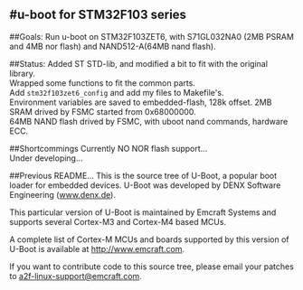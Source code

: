 #u-boot for STM32F103 series
---
##Goals:
Run u-boot on STM32F103ZET6, with S71GL032NA0 (2MB PSRAM and 4MB nor flash) and NAND512-A(64MB nand flash).

##Status:
Added ST STD-lib, and modified a bit to fit with the original library.<br>
Wrapped some functions to fit the common parts.<br>
Add `stm32f103zet6_config` and add my files to Makefile's.<br>
Environment variables are saved to embedded-flash, 128k offset.
2MB SRAM drived by FSMC started from 0x68000000.<br>
64MB NAND flash drived by FSMC, with uboot nand commands, hardware ECC.<br>

##Shortcommings
Currently NO NOR flash support...<br>
Under developing...

##Previous README...
This is the source tree of U-Boot, a popular boot loader for embedded devices. U-Boot was developed by DENX Software Engineering (www.denx.de).

This particular version of U-Boot is maintained by Emcraft Systems and supports several Cortex-M3 and Cortex-M4 based MCUs.

A complete list of Cortex-M MCUs and boards supported by this version of U-Boot is available at http://www.emcraft.com.

If you want to contribute code to this source tree, please email your patches to a2f-linux-support@emcraft.com.


